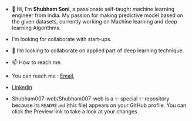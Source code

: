 - 👋 Hi, I’m **Shubham Soni**, a passionate self-taught machine learning engineer from india. My passion for making predictive model based on the given datasets, currently working on Machine learning and deep learning Algorithms.
-   I’m looking for collaborate with start-ups.
- 💞️ I’m looking to collaborate on applied part of deep learning technique.
- 📫 How to reach me.
-  You can reach me : [Email](shubham.soni9044@gmail.com),
-  [Linkedin](https://www.linkedin.com/in/shubham-kumar-soni-320b331b0/)

- Shubham007-web/Shubham007-web is a ✨ special ✨ repository because its `README.md` (this file) appears on your GitHub profile.
You can click the Preview link to take a look at your changes.


